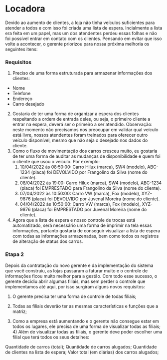 # Locadora
Devido ao aumento de clientes, a loja não tinha veículos suficientes para atender a todos e com isso foi criada uma lista de espera. Incialmente a lista era feita em um papel, mas um dos atendentes perdeu essas folhas e não foi possível entrar em contato com os clientes. Pensando em evitar que isso volte a acontecer, o gerente priorizou para nossa próxima melhoria os seguintes itens:
### Requisitos
1. Preciso de uma forma estruturada para armazenar informações dos clientes:
* Nome
* Telefone
* Endereço
* Carro desejado
2. Gostaria de ter uma forma de organizar a espera dos clientes respeitando a ordem de entrada deles, 
ou seja, o primeiro cliente a entrar na espera, deverá ser o primeiro a ser atendido. Observação: neste momento não precisamos nos preocupar em validar qual veículo está livre, nossos atendentes foram treinados para oferecer outro veículo disponível, mesmo que não seja o desejado nos dados do cliente.
3. Como o fluxo de movimentação dos carros cresceu muito, eu gostaria de ter uma forma de auditar as mudanças de disponibilidade e quem foi o cliente que usou o veículo. Por exemplo: 
    1. 10/04/2022 às 08:50:00: Carro Hilux (marca), SW4 (modelo), ABC-1234 (placa) foi DEVOLVIDO por Frangolino da Silva (nome do cliente).
    2. 08/04/2022 às 19:00: Carro Hilux (marca), SW4 (modelo), ABC-1234 (placa) foi EMPRESTADO para Frangolino da Silva (nome do cliente).
    3. 07/04/2022 às 10:50:00: Carro VW (marca), Fox (modelo), XYZ-9876 (placa) foi DEVOLVIDO por Juvenal Moreira (nome do cliente).
    4. 04/04/2022 às 10:50:00: Carro VW (marca), Fox (modelo), XYZ-9876 (placa) foi EMPRESTADO por Juvenal Moreira (nome do cliente). 
4. Agora que a lista de espera e nosso controle de trocas está automatizado, será necessário uma forma de imprimir na tela essas informações, portanto gostaria de conseguir visualizar a lista de espera com todas as informações armazenadas, bem como todos os registros de alteração de status dos carros.
### Etapa 2
Depois da contratação do novo gerente e da implementação do sistema que você construiu, as lojas passaram a faturar muito e o controle de informações ficou muito melhor para a gestão. Com todo esse sucesso, o gerente decidiu abrir algumas filiais, mas sem perder o controle que implementamos até aqui, por isso surgiram alguns novos requisitos:

1) O gerente precisa ter uma forma de controle de todas filiais;

2) Todas as filiais deverão ter as mesmas características e funções que a matriz;

3) Como a empresa está aumentando e o gerente não consegue estar em todos os lugares, ele precisa de uma forma de visualizar todas as filiais; 4) Além de visualizar todas as filiais, o gerente deve poder escolher uma filial que terá todos os seus detalhes:

Quantidade de carros (total);
Quantidade de carros alugados;
Quantidade de clientes na lista de espera;
Valor total (em diárias) dos carros alugados;
